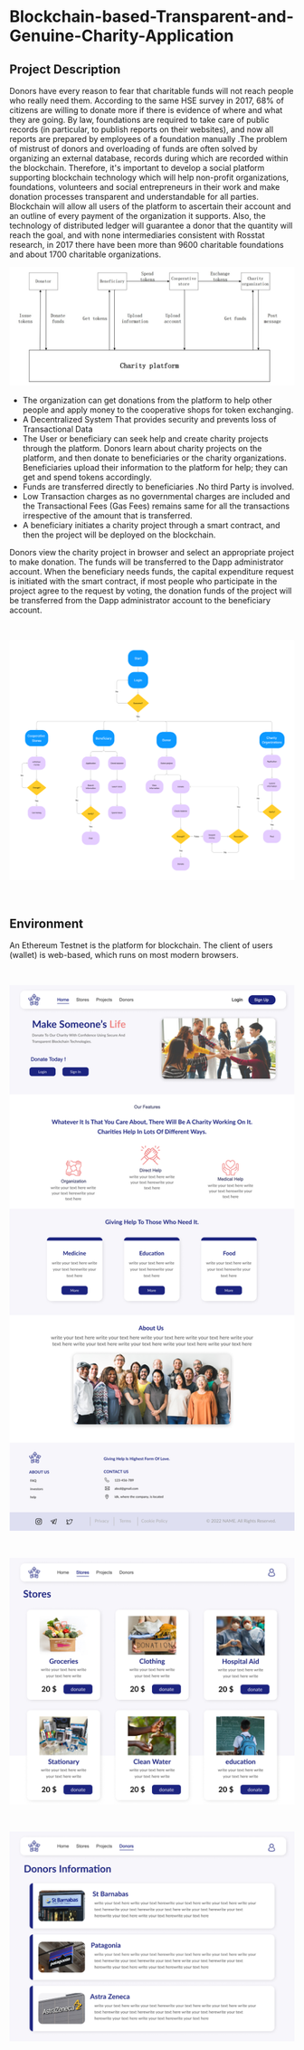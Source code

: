 # Blockchain-based-Transparent-and-Genuine-Charity-Application

## Project Description 
Donors have every reason to fear that charitable funds will not reach people who really need them. According to the same HSE survey in 2017, 68% of citizens are willing to donate more if there is evidence of where and what they are going. By law, foundations are required to take care of public records (in particular, to publish reports on their websites), and now all reports are prepared by employees of a foundation manually .The problem of mistrust of donors and overloading of funds are often solved by organizing an external database, records during which are recorded within the blockchain. Therefore, it's important to develop a social platform supporting blockchain technology which will help non-profit organizations, foundations, volunteers and social entrepreneurs in their work and make donation processes transparent and understandable for all parties. Blockchain will allow all users of the platform to ascertain their account and an outline of every payment of the organization it supports. Also, the technology of distributed ledger will guarantee a donor that the quantity will reach the goal, and with none intermediaries consistent with Rosstat research, in 2017 there have been more than 9600 charitable foundations and about 1700 charitable organizations.


![diagram](/GUI/img/diagram.jpeg)


+ The organization can get donations from the platform to help other people and apply money to the cooperative shops for token exchanging. 
+ A Decentralized System That provides security and prevents loss of Transactional Data
+ The User or beneficiary can seek help and create charity projects through the platform. Donors learn about charity projects on the platform, and then donate to beneficiaries or the charity organizations. Beneficiaries upload their information to the platform for help; they can get and spend tokens accordingly.
+ Funds are transferred directly to beneficiaries .No third Party is involved.
+ Low Transaction charges as no governmental charges are included and the Transactional Fees (Gas Fees) remains same for all the transactions irrespective of the amount that is transferred.
+ A beneficiary initiates a charity project through a smart contract, and then the project will be deployed on the blockchain.

Donors view the charity project in browser and select an appropriate project to make donation. The funds will be transferred to the Dapp administrator account. When the beneficiary needs funds, the capital expenditure request is initiated with the smart contract, if most people who participate in the project agree to the request by voting, the donation funds of the project will be transferred from the Dapp administrator account to the beneficiary account.

</br>

![prototype](/GUI/img/prototype.png)

</br>

## Environment
An Ethereum Testnet is the platform for blockchain. The client of users (wallet) is web-based, which runs on most modern browsers.

</br>

![home page](/GUI/img/home_page.png)

</br>


![stores](/GUI/img/stores.png)

</br>


![Donors](/GUI/img/Donors.png)
